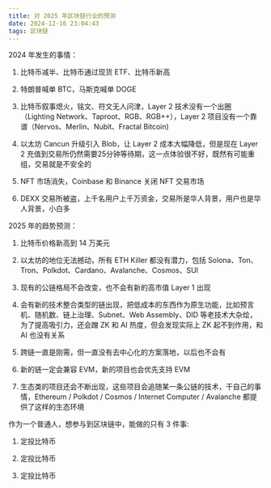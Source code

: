 ```yaml
---
title: 对 2025 年区块链行业的预测
date: 2024-12-16 23:04:43
tags: 区块链
---
```


2024 年发生的事情：

1. 比特币减半、比特币通过现货 ETF、比特币新高

2. 特朗普喊单 BTC，马斯克喊单 DOGE

3. 比特币叙事熄火，铭文、符文无人问津，Layer 2 技术没有一个出圈（Lighting Network、Taproot、RGB、RGB++），Layer 2 项目没有一个靠谱（Nervos、Merlin、Nubit、Fractal Bitcoin)

4. 以太坊 Cancun 升级引入 Blob，让 Layer 2 成本大幅降低，但是现在 Layer 2 充值到交易所仍然需要25分钟等待期，这一点体验很不好，既然有可能重组，交易就是不安全的

5. NFT 市场消失，Coinbase 和 Binance 关闭 NFT 交易市场

6. DEXX 交易所被盗，上千名用户上千万资金，交易所是华人背景，用户也是华人背景，小白多


2025 年的趋势预测：

1. 比特币价格新高到 14 万美元

2. 以太坊的地位无法撼动，所有 ETH Killer 都没有潜力，包括 Solona、Ton、Tron、Polkdot、Cardano、Avalanche、Cosmos、SUI

3. 现有的公链格局不会改变，也不会有新的高市值 Layer 1 出现

4. 会有新的技术整合类型的链出现，把低成本的东西作为原生功能，比如预言机、随机数、链上治理、Subnet、Web Assembly、DID 等老技术大杂烩，为了提高吸引力，还会蹭 ZK 和 AI 热度，但会发现实际上 ZK 起不到作用，和 AI 也没有关系

5. 跨链一直是刚需，但一直没有去中心化的方案落地，以后也不会有

6. 新的链一定会兼容 EVM，新的项目也会优先支持 EVM

7. 生态类的项目还会不断出现，这些项目会追随某一条公链的技术，干自己的事情，Ethereum / Polkdot / Cosmos / Internet Computer / Avalanche 都提供了这样的生态环境


作为一个普通人，想参与到区块链中，能做的只有 3 件事:

1. 定投比特币

2. 定投比特币

3. 定投比特币

